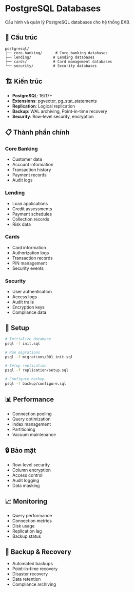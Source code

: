 # PostgreSQL Databases

Cấu hình và quản lý PostgreSQL databases cho hệ thống EXB.

## 📁 Cấu trúc

```
postgresql/
├── core-banking/      # Core banking databases
├── lending/          # Lending databases
├── cards/            # Card management databases
└── security/         # Security databases
```

## 🏗️ Kiến trúc

- **PostgreSQL**: 16/17+
- **Extensions**: pgvector, pg_stat_statements
- **Replication**: Logical replication
- **Backup**: WAL archiving, Point-in-time recovery
- **Security**: Row-level security, encryption

## 📋 Thành phần chính

### Core Banking
- Customer data
- Account information
- Transaction history
- Payment records
- Audit logs

### Lending
- Loan applications
- Credit assessments
- Payment schedules
- Collection records
- Risk data

### Cards
- Card information
- Authorization logs
- Transaction records
- PIN management
- Security events

### Security
- User authentication
- Access logs
- Audit trails
- Encryption keys
- Compliance data

## 🚀 Setup

```bash
# Initialize database
psql -f init.sql

# Run migrations
psql -f migrations/001_init.sql

# Setup replication
psql -f replication/setup.sql

# Configure backup
psql -f backup/configure.sql
```

## 📊 Performance

- Connection pooling
- Query optimization
- Index management
- Partitioning
- Vacuum maintenance

## 🔒 Bảo mật

- Row-level security
- Column encryption
- Access control
- Audit logging
- Data masking

## 📈 Monitoring

- Query performance
- Connection metrics
- Disk usage
- Replication lag
- Backup status

## 🔄 Backup & Recovery

- Automated backups
- Point-in-time recovery
- Disaster recovery
- Data retention
- Compliance archiving
